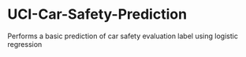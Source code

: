 # UCI-Car-Safety-Prediction
Performs a basic prediction of car safety evaluation label using logistic regression
